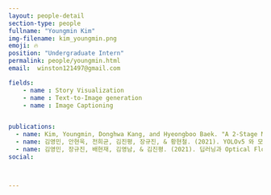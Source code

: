 ```yaml
---
layout: people-detail
section-type: people
fullname: "Youngmin Kim"
img-filename: kim_youngmin.png
emoji: 🔥
position: "Undergraduate Intern"
permalink: people/youngmin.html
email:  winston121497@gmail.com

fields:
    - name : Story Visualization
    - name : Text-to-Image generation
    - name : Image Captioning


publications:
  - name: Kim, Youngmin, Donghwa Kang, and Hyeongboo Baek. "A 2-Stage Model for Vehicle Class and Orientation Detection with Photo-Realistic Image Generation." 2022 IEEE International Conference on Big Data (Big Data). IEEE, 2022.
  - name: 김영민, 안현욱, 전희균, 김진평, 장규진, & 황현철. (2021). YOLOv5 와 모션벡터를 활용한트램-보행자 충돌 예측 방법 연구. 정보처리학회논문지/소프트웨어 및 데이터 공학 제, 10(12), 12.
  - name: 김영민, 장규진, 배현재, 김영남, & 김진평. (2021). 딥러닝과 Optical Flow 를 활용한 보행자 사고 방지 모델. KCC 2021 Best paper
social:



---
```

